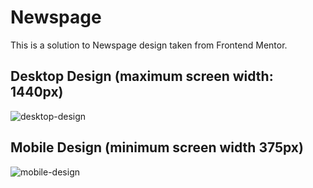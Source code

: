 # Newspage

This is a solution to Newspage design taken from Frontend Mentor.

## Desktop Design (maximum screen width: 1440px)

![desktop-design](https://github.com/Miafargo/Newspage/assets/97089063/e275ceb7-55fc-4d91-9657-4c2591d73214)

## Mobile Design (minimum screen width 375px)

![mobile-design](https://github.com/Miafargo/Newspage/assets/97089063/10417c5f-357d-472b-9785-197f859bbaf4)
